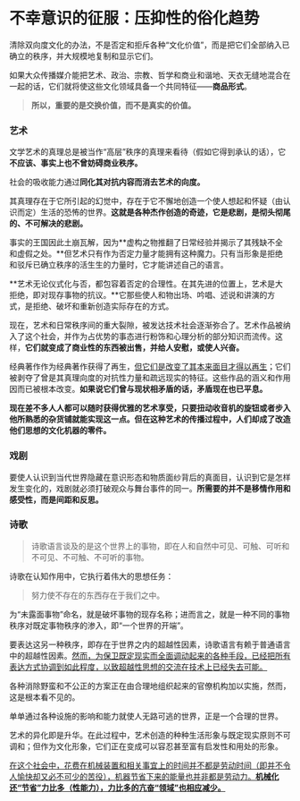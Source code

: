 # 不幸意识的征服：压抑性的俗化趋势

清除双向度文化的办法，不是否定和拒斥各种“文化价值”，而是把它们全部纳入已确立的秩序，并大规模地复制和显示它们。

如果大众传播媒介能把艺术、政治、宗教、哲学和商业和谐地、天衣无缝地混合在一起的话，它们就将使这些文化领域具备一个共同特征——**商品形式**。

> **所以，重要的是交换价值，而不是真实的价值。**

### 艺术

文学艺术的真理总是被当作“高层”秩序的真理来看待（假如它得到承认的话），它**不应该、事实上也不曾妨碍商业秩序。**

社会的吸收能力通过**同化其对抗内容而消去艺术的向度。**

其真理存在于它所引起的幻觉中，存在于它不懈地创造一个使人想起和怀疑（由认识而定）生活的恐怖的世界。**这就是各种杰作创造的奇迹，它是悲剧，是彻头彻尾的、不可解决的悲剧。**

事实的王国因此土崩瓦解，因为**虚构之物推翻了日常经验并揭示了其残缺不全和虚假之处。**但艺术只有作为否定力量才能拥有这种魔力。只有当形象是拒绝和驳斥已确立秩序的活生生的力量时，它才能讲述自己的语言。

**艺术无论仪式化与否，都包容着否定的合理性。在其先进的位置上，艺术是大拒绝，即对现存事物的抗议。**它那些使人和物出场、吟唱、述说和讲演的方式，是拒绝、破坏和重新创造实际存在的方式。

现在，艺术和日常秩序间的重大裂隙，被发达技术社会逐渐弥合了。艺术作品被纳入了这个社会，并作为占优势的事态进行粉饰和心理分析的部分知识而流传。这样，**它们就变成了商业性的东西被出售，并给人安慰，或使人兴奋。**

经典著作作为经典著作获得了再生，<u>但它们是改变了其本来面目才得以再生</u>；它们被剥夺了曾是其真理向度的对抗性力量和疏远现实的特征。这些作品的涵义和作用因而已被根本改变。**如果说它们曾与现状相矛盾的话，矛盾现在也已平息。**

**现在差不多人人都可以随时获得优雅的艺术享受，只要扭动收音机的旋钮或者步入他所熟悉的杂货铺就能实现这一点。但在这种艺术的传播过程中，人们却成了改造他们思想的文化机器的零件。**

### 戏剧

要使人认识到当代世界隐藏在意识形态和物质面纱背后的真面目，认识到它是怎样发生变化的，戏剧就必须打破观众与舞台事件的同一。**所需要的并不是移情作用和感受性，而是间距和反思。**

### 诗歌

> 诗歌语言谈及的是这个世界上的事物，即在人和自然中可见、可触、可听和不可见、不可触、不可听的事物。

诗歌在认知作用中，它执行着伟大的思想任务：

> 努力使不存在的东西存在于我们之中。

为“未露面事物”命名，就是破坏事物的现存名称；进而言之，就是一种不同的事物秩序对既定事物秩序的渗入，即“一个世界的开端”。

要表达这另一种秩序，即存在于世界之内的超越性因素，诗歌语言有赖于普通语言中的超越性因素。<u>然而，为保卫既定现实而全面调动起来的各种手段，已经把所有表达方式协调到如此程度，以致超越性思想的交流在技术上已经失去可能。</u>

各种消除野蛮和不公正的方案正在由合理地组织起来的官僚机构加以实施，然而，这是根本看不见的。

单单通过各种设施的影响和能力就使人无路可逃的世界，正是一个合理的世界。

艺术的异化即是升华。在此过程中，艺术创造的种种生活形象与既定现实原则不可调和；但作为文化形象，它们正在变成可以容忍甚至富有启发性和用处的形象。

<u>在这个社会中，花费在机械装置和相关事宜上的时间并不都是劳动时间（即并不令人愉快却又必不可少的苦役），机器节省下来的能量也并非都是劳动力。**机械化还“节省”力比多（性能力），力比多的亢奋“领域”也相应减少。**</u>

